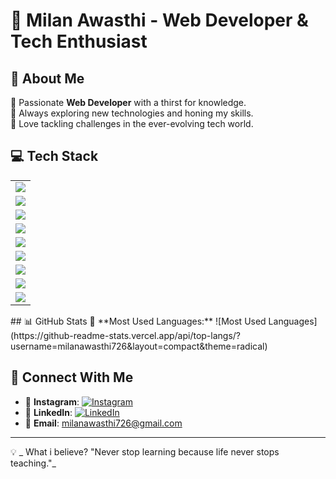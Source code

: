 # 🚀 Milan Awasthi - Web Developer & Tech Enthusiast

## 🌟 About Me
🔹 Passionate **Web Developer** with a thirst for knowledge.  
🔹 Always exploring new technologies and honing my skills.  
🔹 Love tackling challenges in the ever-evolving tech world.  

## 💻 Tech Stack
<table>
  <tr>
    <td><img src="https://img.shields.io/badge/Java-ED8B00?style=for-the-badge&logo=java&logoColor=white"></td>
  </tr>
  <tr>
    <td><img src="https://img.shields.io/badge/JavaScript-F7DF1E?style=for-the-badge&logo=javascript&logoColor=black"></td>
  </tr>
  <tr>
    <td><img src="https://img.shields.io/badge/CSS3-1572B6?style=for-the-badge&logo=css3&logoColor=white"></td>
  </tr>
  <tr>
    <td><img src="https://img.shields.io/badge/HTML5-E34F26?style=for-the-badge&logo=html5&logoColor=white"></td>
  </tr>
  <tr>
    <td><img src="https://img.shields.io/badge/React-20232A?style=for-the-badge&logo=react&logoColor=61DAFB"></td>
  </tr>
  <tr>
    <td><img src="https://img.shields.io/badge/Terraform-623CE4?style=for-the-badge&logo=terraform&logoColor=white"></td>
  </tr>
  <tr>
    <td><img src="https://img.shields.io/badge/MongoDB-4EA94B?style=for-the-badge&logo=mongodb&logoColor=white"></td>
  </tr>
  <tr>
    <td><img src="https://img.shields.io/badge/Python-3776AB?style=for-the-badge&logo=python&logoColor=white"></td>
  </tr>
  <tr>
    <td><img src="https://img.shields.io/badge/Node.js-43853D?style=for-the-badge&logo=node.js&logoColor=white"></td>
  </tr>
</table>
## 📊 GitHub Stats
📌 **Most Used Languages:**  
![Most Used Languages](https://github-readme-stats.vercel.app/api/top-langs/?username=milanawasthi726&layout=compact&theme=radical)  

## 📢 Connect With Me
- 📸 **Instagram**: [![Instagram](https://img.shields.io/badge/Instagram-E4405F?style=for-the-badge&logo=instagram&logoColor=white)](https://www.instagram.com/milan_.awasthi/)  
- 💼 **LinkedIn**: [![LinkedIn](https://img.shields.io/badge/LinkedIn-0077B5?style=for-the-badge&logo=linkedin&logoColor=white)](https://www.linkedin.com/in/milan-awasthi-343874281/)  
- 📩 **Email**: [milanawasthi726@gmail.com](mailto:milanawasthi726@gmail.com)  

---
💡 _ What i believe? "Never stop learning because life never stops teaching."_

